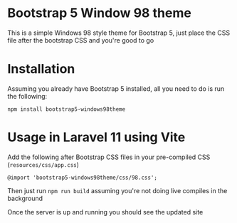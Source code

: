 # Bootstrap 5 Window 98 theme

This is a simple Windows 98 style theme for Bootstrap 5, just place the CSS file after the bootstrap CSS and you're good to go

# Installation

Assuming you already have Bootstrap 5 installed, all you need to do is run the following:

```
npm install bootstrap5-windows98theme
```

# Usage in Laravel 11 using Vite

Add the following after Bootstrap CSS files in your pre-compiled CSS (`resources/css/app.css`)

```
@import 'bootstrap5-windows98theme/css/98.css';
```

Then just run `npm run build` assuming you're not doing live compiles in the background

Once the server is up and running you should see the updated site